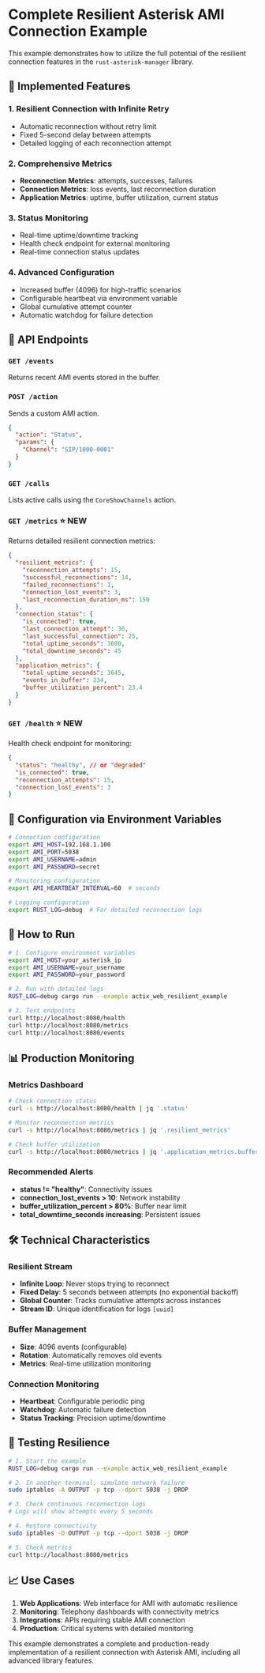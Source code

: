 # Complete Resilient Asterisk AMI Connection Example

This example demonstrates how to utilize the full potential of the resilient connection features in the `rust-asterisk-manager` library.

## 🚀 Implemented Features

### 1. **Resilient Connection with Infinite Retry**
- Automatic reconnection without retry limit
- Fixed 5-second delay between attempts
- Detailed logging of each reconnection attempt

### 2. **Comprehensive Metrics**
- **Reconnection Metrics**: attempts, successes, failures
- **Connection Metrics**: loss events, last reconnection duration
- **Application Metrics**: uptime, buffer utilization, current status

### 3. **Status Monitoring**
- Real-time uptime/downtime tracking
- Health check endpoint for external monitoring
- Real-time connection status updates

### 4. **Advanced Configuration**
- Increased buffer (4096) for high-traffic scenarios
- Configurable heartbeat via environment variable
- Global cumulative attempt counter
- Automatic watchdog for failure detection

## 📡 API Endpoints

### `GET /events`
Returns recent AMI events stored in the buffer.

### `POST /action`
Sends a custom AMI action.
```json
{
  "action": "Status",
  "params": {
    "Channel": "SIP/1000-0001"
  }
}
```

### `GET /calls`
Lists active calls using the `CoreShowChannels` action.

### `GET /metrics` ⭐ **NEW**
Returns detailed resilient connection metrics:
```json
{
  "resilient_metrics": {
    "reconnection_attempts": 15,
    "successful_reconnections": 14,
    "failed_reconnections": 1,
    "connection_lost_events": 3,
    "last_reconnection_duration_ms": 150
  },
  "connection_status": {
    "is_connected": true,
    "last_connection_attempt": 30,
    "last_successful_connection": 25,
    "total_uptime_seconds": 3600,
    "total_downtime_seconds": 45
  },
  "application_metrics": {
    "total_uptime_seconds": 3645,
    "events_in_buffer": 234,
    "buffer_utilization_percent": 23.4
  }
}
```

### `GET /health` ⭐ **NEW**
Health check endpoint for monitoring:
```json
{
  "status": "healthy", // or "degraded"
  "is_connected": true,
  "reconnection_attempts": 15,
  "connection_lost_events": 3
}
```

## 🔧 Configuration via Environment Variables

```bash
# Connection configuration
export AMI_HOST=192.168.1.100
export AMI_PORT=5038
export AMI_USERNAME=admin
export AMI_PASSWORD=secret

# Monitoring configuration
export AMI_HEARTBEAT_INTERVAL=60  # seconds

# Logging configuration
export RUST_LOG=debug  # For detailed reconnection logs
```

## 🏃 How to Run

```bash
# 1. Configure environment variables
export AMI_HOST=your_asterisk_ip
export AMI_USERNAME=your_username
export AMI_PASSWORD=your_password

# 2. Run with detailed logs
RUST_LOG=debug cargo run --example actix_web_resilient_example

# 3. Test endpoints
curl http://localhost:8080/health
curl http://localhost:8080/metrics
curl http://localhost:8080/events
```

## 📊 Production Monitoring

### Metrics Dashboard
```bash
# Check connection status
curl -s http://localhost:8080/health | jq '.status'

# Monitor reconnection metrics
curl -s http://localhost:8080/metrics | jq '.resilient_metrics'

# Check buffer utilization
curl -s http://localhost:8080/metrics | jq '.application_metrics.buffer_utilization_percent'
```

### Recommended Alerts
- **status != "healthy"**: Connectivity issues
- **connection_lost_events > 10**: Network instability
- **buffer_utilization_percent > 80%**: Buffer near limit
- **total_downtime_seconds increasing**: Persistent issues

## 🛠 Technical Characteristics

### Resilient Stream
- **Infinite Loop**: Never stops trying to reconnect
- **Fixed Delay**: 5 seconds between attempts (no exponential backoff)
- **Global Counter**: Tracks cumulative attempts across instances
- **Stream ID**: Unique identification for logs `[uuid]`

### Buffer Management
- **Size**: 4096 events (configurable)
- **Rotation**: Automatically removes old events
- **Metrics**: Real-time utilization monitoring

### Connection Monitoring
- **Heartbeat**: Configurable periodic ping
- **Watchdog**: Automatic failure detection
- **Status Tracking**: Precision uptime/downtime

## 🧪 Testing Resilience

```bash
# 1. Start the example
RUST_LOG=debug cargo run --example actix_web_resilient_example

# 2. In another terminal, simulate network failure
sudo iptables -A OUTPUT -p tcp --dport 5038 -j DROP

# 3. Check continuous reconnection logs
# Logs will show attempts every 5 seconds

# 4. Restore connectivity
sudo iptables -D OUTPUT -p tcp --dport 5038 -j DROP

# 5. Check metrics
curl http://localhost:8080/metrics
```

## 📈 Use Cases

1. **Web Applications**: Web interface for AMI with automatic resilience
2. **Monitoring**: Telephony dashboards with connectivity metrics  
3. **Integrations**: APIs requiring stable AMI connection
4. **Production**: Critical systems with detailed monitoring

This example demonstrates a complete and production-ready implementation of a resilient connection with Asterisk AMI, including all advanced library features.
